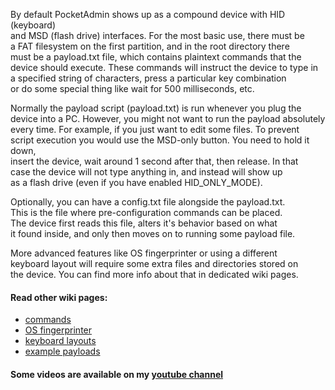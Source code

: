 By default PocketAdmin shows up as a compound device with HID (keyboard)  
and MSD (flash drive) interfaces. For the most basic use, there must be  
a FAT filesystem on the first partition, and in the root directory there  
must be a payload.txt file, which contains plaintext commands that the  
device should execute. These commands will instruct the device to type in  
a specified string of characters, press a particular key combination  
or do some special thing like wait for 500 milliseconds, etc.  

Normally the payload script (payload.txt) is run whenever you plug the  
device into a PC. However, you might not want to run the payload absolutely  
every time. For example, if you just want to edit some files. To prevent  
script execution you would use the MSD-only button. You need to hold it down,  
insert the device, wait around 1 second after that, then release. In that  
case the device will not type anything in, and instead will show up  
as a flash drive (even if you have enabled HID_ONLY_MODE).  

Optionally, you can have a config.txt file alongside the payload.txt.  
This is the file where pre-configuration commands can be placed.  
The device first reads this file, alters it's behavior based on what  
it found inside, and only then moves on to running some payload file.  
  
More advanced features like OS fingerprinter or using a different  
keyboard layout will require some extra files and directories stored on  
the device. You can find more info about that in dedicated wiki pages.  

#### Read other wiki pages:  
* [commands](https://github.com/krakrukra/PocketAdmin/wiki/commands)  
* [OS fingerprinter](https://github.com/krakrukra/PocketAdmin/wiki/fingerprinter)  
* [keyboard layouts](https://github.com/krakrukra/PocketAdmin/wiki/layouts)  
* [example payloads](https://github.com/krakrukra/PocketAdmin/wiki/examples)  
  
#### Some videos are available on my [youtube channel](https://www.youtube.com/channel/UC8HZCV1vNmZvp7ci1vNmj7g)  
  